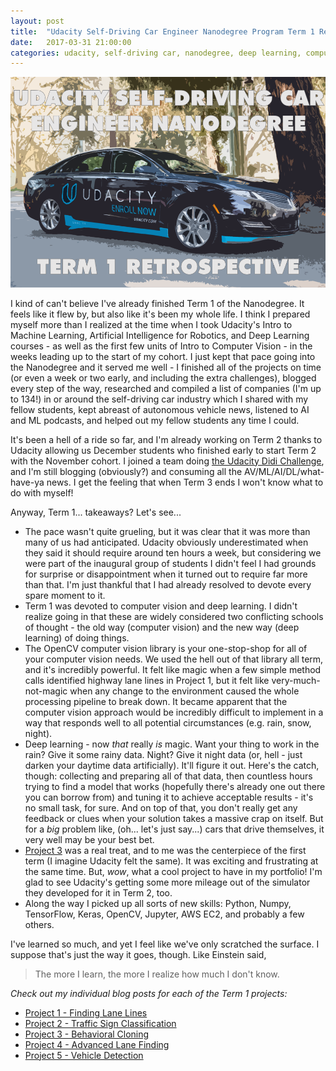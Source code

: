 ```yaml
---
layout: post
title:  "Udacity Self-Driving Car Engineer Nanodegree Program Term 1 Retrospective"
date:   2017-03-31 21:00:00 
categories: udacity, self-driving car, nanodegree, deep learning, computer vision
---
```


[//]: # (Image References)
[im01]: https://github.com/jeremy-shannon/jeremy-shannon.github.io/blob/master/images/IMG_3687.PNG?raw=true "Term 1 Retrospective"

![Alt Text][im01]

I kind of can't believe I've already finished Term 1 of the Nanodegree. It feels like it flew by, but also like it's been my whole life. I think I prepared myself more than I realized at the time when I took Udacity's Intro to Machine Learning, Artificial Intelligence for Robotics, and Deep Learning courses - as well as the first few units of Intro to Computer Vision - in the weeks leading up to the start of my cohort. I just kept that pace going into the Nanodegree and it served me well - I finished all of the projects on time (or even a week or two early, and including the extra challenges), blogged every step of the way, researched and compiled a list of companies (I'm up to 134!) in or around the self-driving car industry which I shared with my fellow students, kept abreast of autonomous vehicle news, listened to AI and ML podcasts, and helped out my fellow students any time I could. 

It's been a hell of a ride so far, and I'm already working on Term 2 thanks to Udacity allowing us December students who finished early to start Term 2 with the November cohort. I joined a team doing [the Udacity Didi Challenge](https://www.udacity.com/didi-challenge), and I'm still blogging (obviously?) and consuming all the AV/ML/AI/DL/what-have-ya news. I get the feeling that when Term 3 ends I won't know what to do with myself!

Anyway, Term 1... takeaways? Let's see...

- The pace wasn't quite grueling, but it was clear that it was more than many of us had anticipated. Udacity obviously underestimated when they said it should require around ten hours a week, but considering we were part of the inaugural group of students I didn't feel I had grounds for surprise or disappointment when it turned out to require far more than that. I'm just thankful that I had already resolved to devote every spare moment to it. 
- Term 1 was devoted to computer vision and deep learning. I didn't realize going in that these are widely considered two conflicting schools of thought - the old way (computer vision) and the new way (deep learning) of doing things. 
- The OpenCV computer vision library is your one-stop-shop for all of your computer vision needs. We used the hell out of that library all term, and it's incredibly powerful. It felt like magic when a few simple method calls identified highway lane lines in Project 1, but it felt like very-much-not-magic when any change to the environment caused the whole processing pipeline to break down. It became apparent that the computer vision approach would be incredibly difficult to implement in a way that responds well to all potential circumstances (e.g. rain, snow, night). 
- Deep learning - now *that* really *is* magic. Want your thing to work in the rain? Give it some rainy data. Night? Give it night data (or, hell - just darken your daytime data artificially). It'll figure it out. Here's the catch, though: collecting and preparing all of that data, then countless hours trying to find a model that works (hopefully there's already one out there you can borrow from) and tuning it to achieve acceptable results - it's no small task, for sure. And on top of that, you don't really get any feedback or clues when your solution takes a massive crap on itself. But for a *big* problem like, (oh... let's just say...) cars that drive themselves, it very well may be your best bet.
- [Project 3](http://jeremyshannon.com/2017/02/10/udacity-sdcnd-behavioral-cloning.html) was a real treat, and to me was the centerpiece of the first term (I imagine Udacity felt the same). It was exciting and frustrating at the same time. But, *wow*, what a cool project to have in my portfolio! I'm glad to see Udacity's getting some more mileage out of the simulator they developed for it in Term 2, too.
- Along the way I picked up all sorts of new skills: Python, Numpy, TensorFlow, Keras, OpenCV, Jupyter, AWS EC2, and probably a few others.

I've learned so much, and yet I feel like we've only scratched the surface. I suppose that's just the way it goes, though. Like Einstein said,

> The more I learn, the more I realize how much I don't know.  

*Check out my individual blog posts for each of the Term 1 projects:*
- [Project 1 - Finding Lane Lines](http://jeremyshannon.com/2016/12/23/udacity-sdcnd-finding-lane-lines.html)
- [Project 2 - Traffic Sign Classification](http://jeremyshannon.com/2017/01/13/udacity-sdcnd-traffic-sign-classifier.html)
- [Project 3 - Behavioral Cloning](http://jeremyshannon.com/2017/02/10/udacity-sdcnd-behavioral-cloning.html)
- [Project 4 - Advanced Lane Finding](http://jeremyshannon.com/2017/03/03/udacity-sdcnd-advanced-lane-finding.html)
- [Project 5 - Vehicle Detection](http://jeremyshannon.com/2017/03/17/udacity-sdcnd-vehicle-detection.html)

